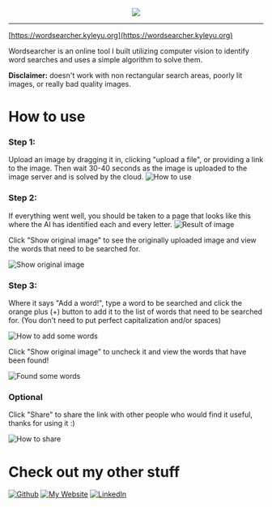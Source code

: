 <p align="center">

<img src="https://cdn.discordapp.com/attachments/200994742782132224/1038190505676259428/logo_with_title.png">

</p>

---

[https://wordsearcher.kyleyu.org](https://wordsearcher.kyleyu.org)

Wordsearcher is an online tool I built utilizing computer vision to identify word searches and uses a simple algorithm to solve them.

**Disclaimer:** doesn't work with non rectangular search areas, poorly lit images, or really bad quality images.

# How to use

### Step 1:

Upload an image by dragging it in, clicking "upload a file", or providing a link to the image. Then wait 30-40 seconds as the image is uploaded to the image server and is solved by the cloud.
![How to use](https://cdn.discordapp.com/attachments/200994742782132224/1037975221111640114/Screenshot_2022-11-03_232129.png)

### Step 2:

If everything went well, you should be taken to a page that looks like this where the AI has identified each and every letter.
![Result of image](https://cdn.discordapp.com/attachments/200994742782132224/1037976850602917919/Screenshot_2022-11-03_232908.png)

Click "Show original image" to see the originally uploaded image and view the words that need to be searched for.

![Show original image](https://cdn.discordapp.com/attachments/200994742782132224/1037977203289362462/original_image.png)


### Step 3:

Where it says "Add a word!", type a word to be searched and click the orange plus (+) button to add it to the list of words that need to be searched for. (You don't need to put perfect capitalization and/or spaces)

![How to add some words](https://cdn.discordapp.com/attachments/200994742782132224/1038174552603246643/Screenshot_2022-11-04_123449.png)

Click "Show original image" to uncheck it and view the words that have been found!

![Found some words](https://cdn.discordapp.com/attachments/200994742782132224/1038174809676324985/image.png)

### Optional

Click "Share" to share the link with other people who would find it useful, thanks for using it :)

![How to share](https://cdn.discordapp.com/attachments/200994742782132224/1038175119190786129/image.png)


# Check out my other stuff
[![Github](https://img.shields.io/badge/Github-%23181717.svg?style=for-the-badge&logo=github&logoColor=white)](https://github.com/Gystre/)
[![My Website](https://img.shields.io/badge/My%20Website-%2317DEFE.svg?style=for-the-badge&logo=html5&logoColor=white)](https://gystre.github.io)
[![LinkedIn](https://img.shields.io/badge/LinkedIn-%230077B5.svg?logo=linkedin&logoColor=white&style=for-the-badge)](https://linkedin.com/in/kyle-yu-3139a5140/)
